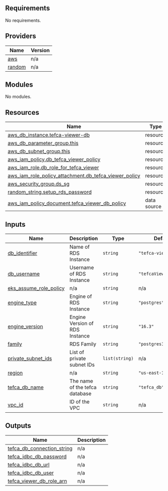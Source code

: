 <!-- BEGIN_TF_DOCS -->
## Requirements

No requirements.

## Providers

| Name | Version |
|------|---------|
| <a name="provider_aws"></a> [aws](#provider\_aws) | n/a |
| <a name="provider_random"></a> [random](#provider\_random) | n/a |

## Modules

No modules.

## Resources

| Name | Type |
|------|------|
| [aws_db_instance.tefca-viewer-db](https://registry.terraform.io/providers/hashicorp/aws/latest/docs/resources/db_instance) | resource |
| [aws_db_parameter_group.this](https://registry.terraform.io/providers/hashicorp/aws/latest/docs/resources/db_parameter_group) | resource |
| [aws_db_subnet_group.this](https://registry.terraform.io/providers/hashicorp/aws/latest/docs/resources/db_subnet_group) | resource |
| [aws_iam_policy.db_tefca_viewer_policy](https://registry.terraform.io/providers/hashicorp/aws/latest/docs/resources/iam_policy) | resource |
| [aws_iam_role.db_role_for_tefca_viewer](https://registry.terraform.io/providers/hashicorp/aws/latest/docs/resources/iam_role) | resource |
| [aws_iam_role_policy_attachment.db_tefca_viewer_policy](https://registry.terraform.io/providers/hashicorp/aws/latest/docs/resources/iam_role_policy_attachment) | resource |
| [aws_security_group.ds_sg](https://registry.terraform.io/providers/hashicorp/aws/latest/docs/resources/security_group) | resource |
| [random_string.setup_rds_password](https://registry.terraform.io/providers/hashicorp/random/latest/docs/resources/string) | resource |
| [aws_iam_policy_document.tefca_viewer_db_policy](https://registry.terraform.io/providers/hashicorp/aws/latest/docs/data-sources/iam_policy_document) | data source |

## Inputs

| Name | Description | Type | Default | Required |
|------|-------------|------|---------|:--------:|
| <a name="input_db_identifier"></a> [db\_identifier](#input\_db\_identifier) | Name of RDS Instance | `string` | `"tefca-viewer-db"` | no |
| <a name="input_db_username"></a> [db\_username](#input\_db\_username) | Username of RDS Instance | `string` | `"tefcaViewerDbUser"` | no |
| <a name="input_eks_assume_role_policy"></a> [eks\_assume\_role\_policy](#input\_eks\_assume\_role\_policy) | n/a | `string` | n/a | yes |
| <a name="input_engine_type"></a> [engine\_type](#input\_engine\_type) | Engine of RDS Instance | `string` | `"postgres"` | no |
| <a name="input_engine_version"></a> [engine\_version](#input\_engine\_version) | Engine Version of RDS Instance | `string` | `"16.3"` | no |
| <a name="input_family"></a> [family](#input\_family) | RDS Family | `string` | `"postgres16"` | no |
| <a name="input_private_subnet_ids"></a> [private\_subnet\_ids](#input\_private\_subnet\_ids) | List of private subnet IDs | `list(string)` | n/a | yes |
| <a name="input_region"></a> [region](#input\_region) | n/a | `string` | `"us-east-1"` | no |
| <a name="input_tefca_db_name"></a> [tefca\_db\_name](#input\_tefca\_db\_name) | The name of the tefca database | `string` | `"tefca_db"` | no |
| <a name="input_vpc_id"></a> [vpc\_id](#input\_vpc\_id) | ID of the VPC | `string` | n/a | yes |

## Outputs

| Name | Description |
|------|-------------|
| <a name="output_tefca_db_connection_string"></a> [tefca\_db\_connection\_string](#output\_tefca\_db\_connection\_string) | n/a |
| <a name="output_tefca_jdbc_db_password"></a> [tefca\_jdbc\_db\_password](#output\_tefca\_jdbc\_db\_password) | n/a |
| <a name="output_tefca_jdbc_db_url"></a> [tefca\_jdbc\_db\_url](#output\_tefca\_jdbc\_db\_url) | n/a |
| <a name="output_tefca_jdbc_db_user"></a> [tefca\_jdbc\_db\_user](#output\_tefca\_jdbc\_db\_user) | n/a |
| <a name="output_tefca_viewer_db_role_arn"></a> [tefca\_viewer\_db\_role\_arn](#output\_tefca\_viewer\_db\_role\_arn) | n/a |
<!-- END_TF_DOCS -->